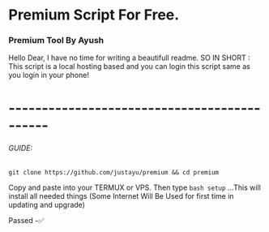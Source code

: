 # Premium Script For Free.

<h3>Premium Tool By Ayush</h3>

<p>Hello Dear, I have no time for writing a beautifull readme. SO IN SHORT : This script is a local hosting based and you can login this script same as you login in your phone!</p>
<h1>--------------------------------------------</h1>
<div>
  <h6>GUIDE:</h6>
  <code>git clone https://github.com/justayu/premium && cd premium</code>
  <p>Copy and paste into your TERMUX or VPS. Then type <code>bash setup</code> ...This will install all needed things (Some Internet Will Be Used for first time in updating and upgrade)</p>
</div>
Passed -✅
